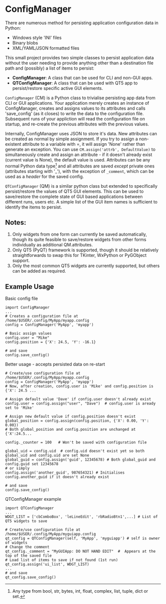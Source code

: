 # ConfigManager
There are numerous method for persisting application configuration data in Python:
  * Windows style 'INI' files
  * Binary blobs
  * XML/YAML/JSON formatted files

This small project provides two simple classes to persist application data without the user needing to provide anything other than a destination file path and (possibly) a list of items to persist:
  * **ConfigManager**: A class that can be used for CLI and non-GUI apps.
  * **QTConfigManager**: A class that can be used with QT5 app to persist/restore specific active GUI elements.

`ConfigManager` (CM) is a Python class to trivialise persisting app data from CLI or GUI applications. Your application merely creates an instance of ConfigManager, creates and assigns values to its attributes and calls 'save_config' (as it closes) to write the data to the configuration file.  Subsequent runs of your appliction will read the configuration file on startup, and re-create the previous attributes with the previous values.

Internally, ConfigManager uses JSON to store it's data. New attributes can be created as normal by simple assignment. If you try to assign a non-existent attribute to a variable with =, it will assign 'None' rather than generate an exception.  You can use `CM.assign('attrb', DefaultValue)` to simultaneously create and assign an attribute - if it doesn't already exist (current value is None), the default value is used.  Attributes can be any normal Python data type[^1] and all attributes are saved _except_ private ones (attributes starting with '_'), with the exception of `_comment`, which can be used as a _header_ for the saved config.
[^1]: Any type from bool, str, bytes, int, float, complex, list, tuple, dict or set.

`QTConfigManager` (QM) is a similar python class but extended to specifically persist/restore the values of QT5 GUI elements.  This can be used to save/restore the complete state of GUI based applications between different runs, users etc.
A simple list of the GUI item names is sufficient to identify the items to persist.
## Notes:
  1. Only widgets from one form can currently be saved automatically, though its quite feasible to save/restore widgets from other forms individually as additional QM.attributes.
  1. Only QT5 (PyQT) framework is supported, though it should be relatively straightforwards to swap this for TKinter, WxPython or PyGObject support.
  2. Only the most common QT5 widgets are currently supported, but others can be added as required.
## Example Usage
Basic config file
```
import ConfigManager
...
# Creates a configuration file at /home/$USER/.config/MyApp/myapp.config
config = ConfigManager('MyApp', 'myapp')

# Basic assign values
config.user = "Mike"
config.position = {'X': 24.5, 'Y': -16.1}

# and save
config.save_config()
```
Better usage - accepts persisted data on re-start
```
# Create/use configuration file at /home/$USER/.config/MyApp/myapp.config
config = ConfigManager('MyApp', 'myapp')
# Now, after creation, config.user is 'Mike' and config.position is {'X': 24.5 ...

# Assign default value 'Dave' if config.user doesn't already exist
config.user = config.assign("user", "Dave")  # config.user is aready set to 'Mike'

# Assign new default value if config.position doesn't exist
global_position = config.assign(config.position, {'X': 0.00, 'Y': 0.00})
# Both global_position and config.position are unchanged at {'X':24.5...
 
config._counter = 100   # Won't be saved with configuration file

global_uid = config.uid  # config.uid doesn't exist yet so both global_uid and config.uid are set None
global_guid = config.assign('guid', 12345678) # Both global_guid and config.guid set 12345678
# or simply
config.assign('another_guid', 987654321) # Initialises config.another_guid if it doesn't already exist

# and save
config.save_config()
```
QTConfigManager example
```
import QTConfigManager
...
WDGT_LIST = ['cbComboBox', 'leLineEdit', 'rbRadioBtn1',...] # List of QT5 widgets to save

# Create/use configuration file at /home/$USER/.config/MyApp/myguiapp.config
qt_config = QTConfigManager(self, 'MyApp', 'myguiapp') # self is owner of widgets
# Change the comment
qt_config._comment = "MyGUIApp: DO NOT HAND EDIT"  #  Appears at the top of the saved file
# Load list of items to save if not found (1st run)
qt_config.assign('ui_list', WDGT_LIST)
...
# and save
qt_config.save_config()
```

